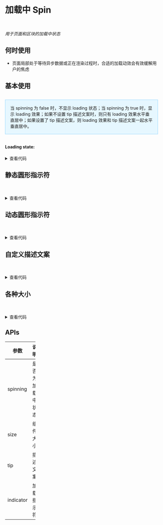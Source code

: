 # 加载中 Spin

<br/>

*用于页面和区块的加载中状态*

## 何时使用

- 页面局部处于等待异步数据或正在渲染过程时，合适的加载动效会有效缓解用户的焦虑

<script setup lang="ts">
import { ref } from 'vue'

const tip = ref('加载中...')
const spinning = ref(true)
</script>

## 基本使用

<Spin :spinning="spinning">
  <p class="spin-content">当 spinning 为 false 时，不显示 loading 状态；当 spinning 为 true 时，显示 loading 效果；如果不设置 tip 描述文案时，则只有 loading 效果水平垂直居中；如果设置了 tip 描述文案，则 loading 效果和 tip 描述文案一起水平垂直居中。</p>
</Spin>
<br/>
<h4>Loading state: <Switch v-model:checked="spinning" /></h4>

<details>
<summary>查看代码</summary>

```vue
<script setup lang="ts">
import { ref } from 'vue'

const spinning = ref(true)
</script>
<template>
  <Spin :spinning="spinning">
    <p class="spin-content">当 spinning 为 false 时，不显示 loading 状态；当 spinning 为 true 时，显示 loading 效果；如果不设置 tip 描述文案时，则只有 loading 效果水平垂直居中；如果设置了 tip 描述文案，则 loading 效果和 tip 描述文案一起水平垂直居中。</p>
  </Spin>
  <br/>
  <h4>Loading state: <Switch v-model:checked="spinning" /></h4>
</template>
<style>
.spin-content {
  display: inline-block;
  border: 1px solid #91d5ff;
  background-color: #e6f7ff;
  padding: 16px;
}
</style>
```

</details>

## 静态圆形指示符

<br/>
<Spin :spinning="spinning" indicator="static-circle" />
<br/>

<details>
<summary>查看代码</summary>

```vue
<script setup lang="ts">
import { ref } from 'vue'

const spinning = ref(true)
</script>
<template>
  <Spin :spinning="spinning" indicator="static-circle" />
</template>
```

</details>

## 动态圆形指示符

<br/>
<Spin :spinning="spinning" indicator="dynamic-circle" />
<br/>

<details>
<summary>查看代码</summary>

```vue
<script setup lang="ts">
import { ref } from 'vue'

const spinning = ref(true)
</script>
<template>
  <Spin :spinning="spinning" indicator="dynamic-circle" />
</template>
```

</details>

## 自定义描述文案

<br/>
<Spin tip="加载中..." :spinning="spinning" />
<br/>

<details>
<summary>查看代码</summary>

```vue
<script setup lang="ts">
import { ref } from 'vue'

const spinning = ref(true)
</script>
<template>
  <Spin tip="加载中..." :spinning="spinning" />
</template>
```

</details>

## 各种大小

<Spin class="u-spin" :spinning="spinning" size="small" />
<Spin class="u-spin" :spinning="spinning" />
<Spin class="u-spin" :spinning="spinning" size="large" />
<br/>
<Spin class="u-spin" :spinning="spinning" size="small" indicator="static-circle" />
<Spin class="u-spin" :spinning="spinning" indicator="static-circle" />
<Spin class="u-spin" :spinning="spinning" size="large"  indicator="static-circle" />
<br/>
<Spin class="u-spin" :spinning="spinning" size="small" indicator="dynamic-circle" />
<Spin class="u-spin" :spinning="spinning" indicator="dynamic-circle" />
<Spin class="u-spin" :spinning="spinning" size="large"  indicator="dynamic-circle" />

<details>
<summary>查看代码</summary>

```vue
<script setup lang="ts">
import { ref } from 'vue'

const spinning = ref(true)
</script>
<template>
  <Spin class="u-spin" :spinning="spinning" size="small" />
  <Spin class="u-spin" :spinning="spinning" />
  <Spin class="u-spin" :spinning="spinning" size="large" />
  <Spin class="u-spin" :spinning="spinning" size="small" indicator="static-circle" />
  <Spin class="u-spin" :spinning="spinning" indicator="static-circle" />
  <Spin class="u-spin" :spinning="spinning" size="large"  indicator="static-circle" />
  <Spin class="u-spin" :spinning="spinning" size="small" indicator="dynamic-circle" />
  <Spin class="u-spin" :spinning="spinning" indicator="dynamic-circle" />
  <Spin class="u-spin" :spinning="spinning" size="large"  indicator="dynamic-circle" />
</template>
<style>
.u-spin {
  display: inline-block;
  width: 100px !important;
  height: 100px !important;
}
</style>
```

</details>

<style>
.spin-content {
  display: inline-block;
  border: 1px solid #91d5ff;
  background-color: #e6f7ff;
  padding: 16px;
}
.u-spin {
  display: inline-block;
  width: 100px !important;
  height: 100px !important;
}
</style>

## APIs

参数 | 说明 | 类型 | 默认值 | 必传
-- | -- | -- | -- | --
spinning | 是否为加载中状态 | boolean | true | false
size | 组件大小 | 'small' &#124; 'default' &#124; 'large' | 'default' | false
tip | 描述文案 | string | '' | false
indicator | 加载指示符 | 'dot' &#124; 'static-circle' &#124; 'dynamic-circle' | 'dot' | false
